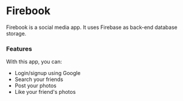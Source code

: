 # Firebook
Firebook is a social media app. It uses Firebase as back-end database storage.
<h3>Features</h3>
With this app, you can:
<ul>
  <li>Login/signup using Google</li>
  <li>Search your friends</li>
  <li>Post your photos</li>
  <li>Like your friend's photos</li>
</ul>  
